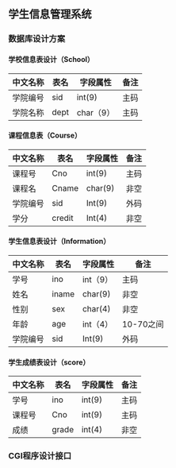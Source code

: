 ## 学生信息管理系统
### 数据库设计方案
#### 学校信息表设计（School）
中文名称|表名|字段属性|备注
-------|----|------|---
学院编号|sid|int(9)|主码
学院名称|dept|char（9）|主码

#### 课程信息表（Course）
中文名称|表名|字段属性|备注
-------|----|------|----
课程号|Cno|int(9)|主码
课程名|Cname|char(9)|非空
学院编号|sid|Int(9)|外码
学分|credit|Int(4)|非空

#### 学生信息表设计（Information）
中文名称|表名|字段属性|备注
-------|----|------|----
学号|ino|int（9）|主码
姓名|iname|char(9)|非空
性别|sex|char(4)|非空
年龄|age|int（4）|10-70之间
学院编号|sid|Int(9)|外码

#### 学生成绩表设计（score）
中文名称|表名|字段属性|备注
------|----|------|----
学号|ino|int(9)|主码
课程号|Cno|int(9)|主码
成绩|grade|int(4)|非空

### CGI程序设计接口
